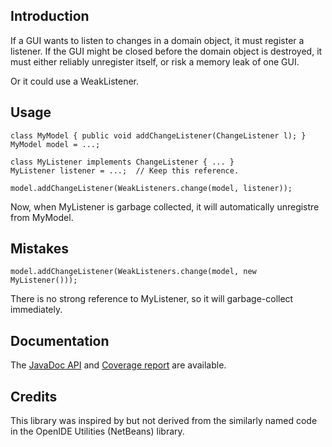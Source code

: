 Introduction
------------

If a GUI wants to listen to changes in a domain object, it must
register a listener. If the GUI might be closed before the domain
object is destroyed, it must either reliably unregister itself, or
risk a memory leak of one GUI.

Or it could use a WeakListener.

Usage
-----

	class MyModel { public void addChangeListener(ChangeListener l); }
	MyModel model = ...;

	class MyListener implements ChangeListener { ... }
	MyListener listener = ...;	// Keep this reference.

	model.addChangeListener(WeakListeners.change(model, listener));

Now, when MyListener is garbage collected, it will automatically
unregistre from MyModel.

Mistakes
--------

	model.addChangeListener(WeakListeners.change(model, new MyListener()));

There is no strong reference to MyListener, so it will garbage-collect
immediately.

Documentation
-------------

The [JavaDoc API](http://shevek.github.io/weaklistener/docs/javadoc/)
and
[Coverage report](http://shevek.github.io/weaklistener/docs/cobertura/)
are available.

Credits
-------

This library was inspired by but not derived from the similarly named
code in the OpenIDE Utilities (NetBeans) library.

